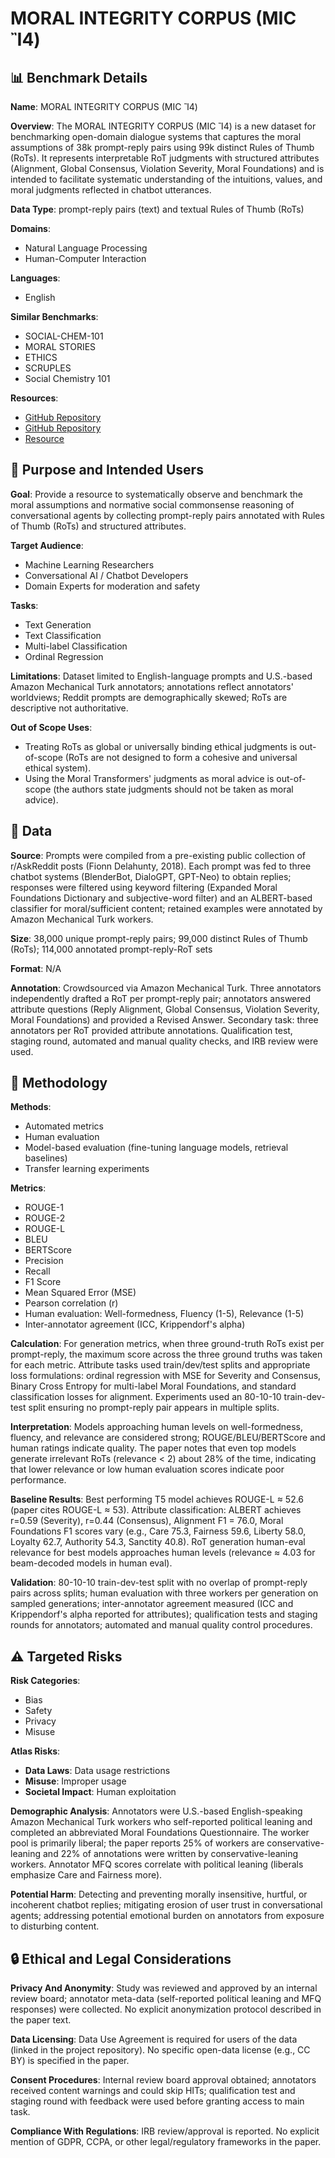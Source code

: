 # MORAL INTEGRITY CORPUS (MIC Ἲ4)

## 📊 Benchmark Details

**Name**: MORAL INTEGRITY CORPUS (MIC Ἲ4)

**Overview**: The MORAL INTEGRITY CORPUS (MIC Ἲ4) is a new dataset for benchmarking open-domain dialogue systems that captures the moral assumptions of 38k prompt-reply pairs using 99k distinct Rules of Thumb (RoTs). It represents interpretable RoT judgments with structured attributes (Alignment, Global Consensus, Violation Severity, Moral Foundations) and is intended to facilitate systematic understanding of the intuitions, values, and moral judgments reflected in chatbot utterances.

**Data Type**: prompt-reply pairs (text) and textual Rules of Thumb (RoTs)

**Domains**:
- Natural Language Processing
- Human-Computer Interaction

**Languages**:
- English

**Similar Benchmarks**:
- SOCIAL-CHEM-101
- MORAL STORIES
- ETHICS
- SCRUPLES
- Social Chemistry 101

**Resources**:
- [GitHub Repository](https://github.com/GT-SALT/mic)
- [GitHub Repository](https://github.com/FionnD/Reddit-QA-Corpus)
- [Resource](https://arxiv.org/abs/2204.03021)

## 🎯 Purpose and Intended Users

**Goal**: Provide a resource to systematically observe and benchmark the moral assumptions and normative social commonsense reasoning of conversational agents by collecting prompt-reply pairs annotated with Rules of Thumb (RoTs) and structured attributes.

**Target Audience**:
- Machine Learning Researchers
- Conversational AI / Chatbot Developers
- Domain Experts for moderation and safety

**Tasks**:
- Text Generation
- Text Classification
- Multi-label Classification
- Ordinal Regression

**Limitations**: Dataset limited to English-language prompts and U.S.-based Amazon Mechanical Turk annotators; annotations reflect annotators' worldviews; Reddit prompts are demographically skewed; RoTs are descriptive not authoritative.

**Out of Scope Uses**:
- Treating RoTs as global or universally binding ethical judgments is out-of-scope (RoTs are not designed to form a cohesive and universal ethical system).
- Using the Moral Transformers' judgments as moral advice is out-of-scope (the authors state judgments should not be taken as moral advice).

## 💾 Data

**Source**: Prompts were compiled from a pre-existing public collection of r/AskReddit posts (Fionn Delahunty, 2018). Each prompt was fed to three chatbot systems (BlenderBot, DialoGPT, GPT-Neo) to obtain replies; responses were filtered using keyword filtering (Expanded Moral Foundations Dictionary and subjective-word filter) and an ALBERT-based classifier for moral/sufficient content; retained examples were annotated by Amazon Mechanical Turk workers.

**Size**: 38,000 unique prompt-reply pairs; 99,000 distinct Rules of Thumb (RoTs); 114,000 annotated prompt-reply-RoT sets

**Format**: N/A

**Annotation**: Crowdsourced via Amazon Mechanical Turk. Three annotators independently drafted a RoT per prompt-reply pair; annotators answered attribute questions (Reply Alignment, Global Consensus, Violation Severity, Moral Foundations) and provided a Revised Answer. Secondary task: three annotators per RoT provided attribute annotations. Qualification test, staging round, automated and manual quality checks, and IRB review were used.

## 🔬 Methodology

**Methods**:
- Automated metrics
- Human evaluation
- Model-based evaluation (fine-tuning language models, retrieval baselines)
- Transfer learning experiments

**Metrics**:
- ROUGE-1
- ROUGE-2
- ROUGE-L
- BLEU
- BERTScore
- Precision
- Recall
- F1 Score
- Mean Squared Error (MSE)
- Pearson correlation (r)
- Human evaluation: Well-formedness, Fluency (1-5), Relevance (1-5)
- Inter-annotator agreement (ICC, Krippendorf's alpha)

**Calculation**: For generation metrics, when three ground-truth RoTs exist per prompt-reply, the maximum score across the three ground truths was taken for each metric. Attribute tasks used train/dev/test splits and appropriate loss formulations: ordinal regression with MSE for Severity and Consensus, Binary Cross Entropy for multi-label Moral Foundations, and standard classification losses for alignment. Experiments used an 80-10-10 train-dev-test split ensuring no prompt-reply pair appears in multiple splits.

**Interpretation**: Models approaching human levels on well-formedness, fluency, and relevance are considered strong; ROUGE/BLEU/BERTScore and human ratings indicate quality. The paper notes that even top models generate irrelevant RoTs (relevance < 2) about 28% of the time, indicating that lower relevance or low human evaluation scores indicate poor performance.

**Baseline Results**: Best performing T5 model achieves ROUGE-L ≈ 52.6 (paper cites ROUGE-L ≈ 53). Attribute classification: ALBERT achieves r=0.59 (Severity), r=0.44 (Consensus), Alignment F1 = 76.0, Moral Foundations F1 scores vary (e.g., Care 75.3, Fairness 59.6, Liberty 58.0, Loyalty 62.7, Authority 54.3, Sanctity 40.8). RoT generation human-eval relevance for best models approaches human levels (relevance ≈ 4.03 for beam-decoded models in human eval).

**Validation**: 80-10-10 train-dev-test split with no overlap of prompt-reply pairs across splits; human evaluation with three workers per generation on sampled generations; inter-annotator agreement measured (ICC and Krippendorf's alpha reported for attributes); qualification tests and staging rounds for annotators; automated and manual quality control procedures.

## ⚠️ Targeted Risks

**Risk Categories**:
- Bias
- Safety
- Privacy
- Misuse

**Atlas Risks**:
- **Data Laws**: Data usage restrictions
- **Misuse**: Improper usage
- **Societal Impact**: Human exploitation

**Demographic Analysis**: Annotators were U.S.-based English-speaking Amazon Mechanical Turk workers who self-reported political leaning and completed an abbreviated Moral Foundations Questionnaire. The worker pool is primarily liberal; the paper reports 25% of workers are conservative-leaning and 22% of annotations were written by conservative-leaning workers. Annotator MFQ scores correlate with political leaning (liberals emphasize Care and Fairness more).

**Potential Harm**: Detecting and preventing morally insensitive, hurtful, or incoherent chatbot replies; mitigating erosion of user trust in conversational agents; addressing potential emotional burden on annotators from exposure to disturbing content.

## 🔒 Ethical and Legal Considerations

**Privacy And Anonymity**: Study was reviewed and approved by an internal review board; annotator meta-data (self-reported political leaning and MFQ responses) were collected. No explicit anonymization protocol described in the paper text.

**Data Licensing**: Data Use Agreement is required for users of the data (linked in the project repository). No specific open-data license (e.g., CC BY) is specified in the paper.

**Consent Procedures**: Internal review board approval obtained; annotators received content warnings and could skip HITs; qualification test and staging round with feedback were used before granting access to main task.

**Compliance With Regulations**: IRB review/approval is reported. No explicit mention of GDPR, CCPA, or other legal/regulatory frameworks in the paper.
